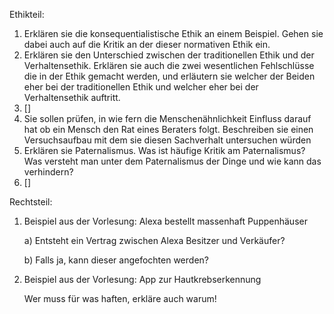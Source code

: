 Ethikteil:

1. Erklären sie die konsequentialistische Ethik an einem Beispiel. Gehen sie dabei auch auf die Kritik an der dieser normativen Ethik ein.
2. Erklären sie den Unterschied zwischen der traditionellen Ethik und der Verhaltensethik. Erklären sie auch die zwei wesentlichen Fehlschlüsse die in der Ethik gemacht werden, und erläutern sie welcher der Beiden eher bei der traditionellen Ethik und welcher eher bei der Verhaltensethik auftritt.
3. \[\]
4. Sie sollen prüfen, in wie fern die Menschenähnlichkeit Einfluss darauf hat ob ein Mensch den Rat eines Beraters folgt. Beschreiben sie einen Versuchsaufbau mit dem sie diesen Sachverhalt untersuchen würden
5. Erklären sie Paternalismus. Was ist häufige Kritik am Paternalismus? Was versteht man unter dem Paternalismus der Dinge und wie kann das verhindern?
6. \[\]

Rechtsteil:

1. Beispiel aus der Vorlesung: Alexa bestellt massenhaft Puppenhäuser

   a) Entsteht ein Vertrag zwischen Alexa Besitzer und Verkäufer?

   b) Falls ja, kann dieser angefochten werden?
2. Beispiel aus der Vorlesung: App zur Hautkrebserkennung

   Wer muss für was haften, erkläre auch warum!
